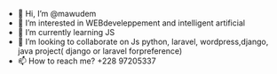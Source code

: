 - 👋 Hi, I’m @mawudem
- 👀 I’m interested in WEBdeveleppement and intelligent artificial
- 🌱 I’m currently learning JS
- 💞️ I’m looking to collaborate on Js python, laravel, wordpress,django, java project( django or laravel forpreference)
- 📫 How to reach me? +228 97205337

<!---
mawudem/mawudem is a ✨ special ✨ repository because its `README.md` (this file) appears on your GitHub profile.
You can click the Preview link to take a look at your changes.
--->
